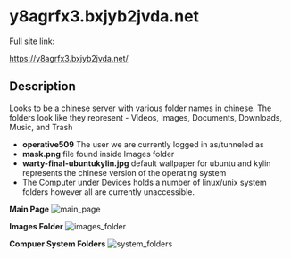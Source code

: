 y8agrfx3.bxjyb2jvda.net
==

Full site link:

https://y8agrfx3.bxjyb2jvda.net/

Description
--

Looks to be a chinese server with various folder names in chinese. The folders look like they represent - Videos, Images, Documents, Downloads, Music, and Trash

- **operative509** The user we are currently logged in as/tunneled as
- **mask.png** file found inside Images folder
- **warty-final-ubuntukylin.jpg** default wallpaper for ubuntu and kylin represents the chinese version of the operating system
- The Computer under Devices holds a number of linux/unix system folders however all are currently unaccessible. 

**Main Page**
![main_page](https://github.com/z3r07h/Mr-R0B0T-s03-ARG/blob/sites/Sites/y8agrfx3.bxjyb2jvda.net/screenshots/01-main_page.jpg)

**Images Folder**
![images_folder](https://github.com/z3r07h/Mr-R0B0T-s03-ARG/blob/sites/Sites/y8agrfx3.bxjyb2jvda.net/screenshots/02-images_folder.jpg)

**Compuer System Folders**
![system_folders](https://github.com/z3r07h/Mr-R0B0T-s03-ARG/blob/sites/Sites/y8agrfx3.bxjyb2jvda.net/screenshots/03-system_folders.jpg)

